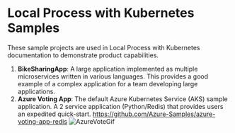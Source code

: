 # Local Process with Kubernetes Samples
These sample projects are used in Local Process with Kubernetes documentation to demonstrate product capabilities.
1. **BikeSharingApp**: A large application implemented as multiple microservices written in various languages. This provides a good example of a complex application for a team developing large applications.
1. **Azure Voting App**: The default Azure Kubernetes Service (AKS) sample application.  A 2 service application (Python/Redis) that provides users an expedited quick-start.  https://github.com/Azure-Samples/azure-voting-app-redis ![AzureVoteGif](https://github.com/microsoft/mindaro/raw/master/assets/lpk-sample-azurevote.gif)
